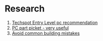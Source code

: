 # Research

1. [Techspot Entry Level pc recommendation](https://www.techspot.com/guides/buying/page3.html)
2. [PC part picket - very useful](https://pcpartpicker.com/list/)
3. [Avoid common building mistakes](https://www.pcworld.com/article/2049100/components/how-to-avoid-common-pc-building-mistakes.html)
